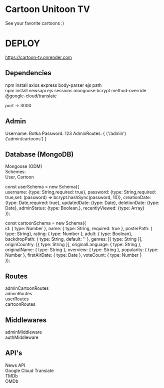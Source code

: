 # Cartoon Unitoon TV
See your favorite cartoons :)
# DEPLOY
https://cartoon-tv.onrender.com
## Dependencies
npm install axios express body-parser ejs path  <br/>
npm install newsapi ejs sessions mongoose bcrypt method-override @google-cloud/translate<br/>


port -> 3000

## Admin
Username: Botka
Password: 123
AdminRoutes: {
    ('/admin')
    ('admin/cartoons')
}

## Database (MongoDB)
Mongoose (ODM) <br/>
Schemes: <br/>
User, Cartoon


const userSchema = new Schema({<br/>
    username: {type: String,required: true},
    password: {type: String,required: true,set: (password) => bcrypt.hashSync(password, 10)},
    creationDate: {type: Date,required: true},
    updatedDate: {type: Date},
    deletionDate: {type: Date},
    adminStatus: {type: Boolean,},
    recentlyViewed: {type: Array}<br/>
});
<br/>

const cartoonSchema = new Schema({<br/>
    id: { type: Number },
    name: { type: String, required: true },
    posterPath: { type: String},
    rating: { type: Number },
    adult: { type: Boolean},
    backdropPath: { type: String, default: '' },
    genres: [{ type: String }],
    originCountry: [{ type: String }],
    originalLanguage: { type: String },
    originalName: { type: String },
    overview: { type: String },
    popularity: { type: Number },
    firstAirDate: { type: Date },
    voteCount: { type: Number }<br/>
});<br/>


## Routes
adminCartoonRoutes <br/>
adminRoutes <br/>
userRoutes <br/>
cartoonRoutes <br/>

## Middlewares
adminMiddleware <br/>
authMiddleware <br/>

## API's
News API <br/>
Google Cloud Translate <br/>
TMDb <br/>
OMDb <br/>



